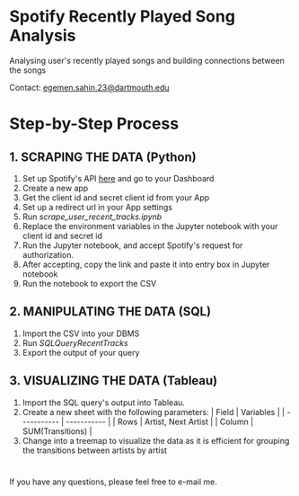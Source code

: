 # Spotify Recently Played Song Analysis
Analysing user's recently played songs and building connections between the songs

Contact: egemen.sahin.23@dartmouth.edu

# Step-by-Step Process

## 1. SCRAPING THE DATA (Python)
1. Set up Spotify's API [here](https://developer.spotify.com/documentation/web-api/quick-start/) and go to your Dashboard
2. Create a new app
3. Get the client id and secret client id from your App
4. Set up a redirect url in your App settings
5. Run *scrape_user_recent_tracks.ipynb*
6. Replace the environment variables in the Jupyter notebook with your client id and secret id
7. Run the Jupyter notebook, and accept Spotify's request for authorization.
8. After accepting, copy the link and paste it into entry box in Jupyter notebook 
9. Run the notebook to export the CSV

## 2. MANIPULATING THE DATA (SQL) 
1. Import the CSV into your DBMS
2. Run *SQLQueryRecentTracks*
3. Export the output of your query

## 3. VISUALIZING THE DATA (Tableau)
1. Import the SQL query's output into Tableau.
2. Create a new sheet with the following parameters:
    | Field | Variables |
    | ----------- | ----------- |
    | Rows | Artist, Next Artist |
    | Column | SUM(Transitions) |
3. Change into a treemap to visualize the data as it is efficient for grouping the transitions between artists by artist

#

If you have any questions, please feel free to e-mail me.
